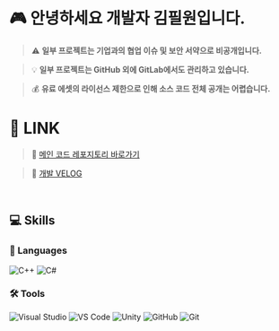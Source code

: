 <div align="left">

# 🎮 안녕하세요 개발자 김필원입니다.  

> ⚠️ **일부 프로젝트는 기업과의 협업 이슈 및 보안 서약으로 비공개입니다.**
 
> 💡  **일부 프로젝트는 GitHub 외에 GitLab에서도 관리하고 있습니다.**

> 💰  **유료 에셋의 라이선스 제한으로 인해 소스 코드 전체 공개는 어렵습니다.**

# 🔗 LINK 

> 🔗 [메인 코드 레포지토리 바로가기](https://github.com/Develowonn/Portfolio_Codes)

> 🔗 [개발 VELOG](https://velog.io/@developwon/posts)


&nbsp;  
## 💻 Skills

### 🧠 Languages  
![C++](https://img.shields.io/badge/C%2B%2B-00599C?style=for-the-badge&logo=c%2B%2B&logoColor=white)
![C#](https://img.shields.io/badge/C%23-239120?style=for-the-badge&logo=c-sharp&logoColor=white)

### 🛠️ Tools  
![Visual Studio](https://img.shields.io/badge/Visual_Studio-5C2D91?style=for-the-badge&logo=visual%20studio&logoColor=white)
![VS Code](https://img.shields.io/badge/VS_Code-0078D4?style=for-the-badge&logo=visual%20studio%20code&logoColor=white)
![Unity](https://img.shields.io/badge/Unity-100000?style=for-the-badge&logo=unity&logoColor=white)
![GitHub](https://img.shields.io/badge/GitHub-100000?style=for-the-badge&logo=github&logoColor=white)
![Git](https://img.shields.io/badge/Git-E44C30?style=for-the-badge&logo=git&logoColor=white)








